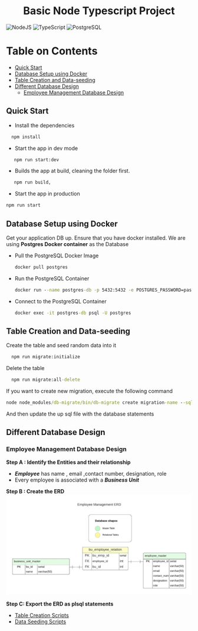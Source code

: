<html><center><h1>Basic Node Typescript Project</h1></center></html>

![NodeJS](https://img.shields.io/badge/node.js-6DA55F?style=for-the-badge&logo=node.js&logoColor=white)
![TypeScript](https://img.shields.io/badge/typescript-%23007ACC.svg?style=for-the-badge&logo=typescript&logoColor=white)
![PostgreSQL](https://img.shields.io/badge/postgres-%23316192.svg?style=for-the-badge&logo=postgresql&logoColor=white)

# Table on Contents <!-- omit in toc -->

- [Quick Start](#quick-start)
- [Database Setup using Docker](#database-setup-using-docker)
- [Table Creation and Data-seeding](#table-creation-and-data-seeding)
- [Different Database Design](#different-database-design)
  - [Employee Management Database Design](#employee-management-database-design)

## Quick Start

- Install the dependencies

```cmd
  npm install
```

- Start the app in dev mode

```cmd
   npm run start:dev
```

- Builds the app at build, cleaning the folder first.

```cmd
   npm run build,
```

- Start the app in production

```cmd
npm run start

```

## Database Setup using Docker

Get your application DB up. Ensure that you have docker installed. We are using **Postgres Docker container** as the Database

- Pull the PostgreSQL Docker Image

  ```cmd
  docker pull postgres
  ```

- Run the PostgreSQL Container

  ```cmd
  docker run --name postgres-db -p 5432:5432 -e POSTGRES_PASSWORD=password -d postgres
  ```

- Connect to the PostgreSQL Container

  ```cmd
  docker exec -it postgres-db psql -U postgres
  ```

## Table Creation and Data-seeding

Create the table and seed random data into it

```cmd
  npm run migrate:initialize
```

Delete the table

```cmd
  npm run migrate:all-delete
```

If you want to create new migration, execute the following command

```cmd
node node_modules/db-migrate/bin/db-migrate create migration-name --sql-file
```

And then update the up sql file with the database statements

## Different Database Design

### Employee Management Database Design

**Step A : Identify the Entities and their relationship**

- **_Employee_** has name , email ,contact number, designation, role
- Every employee is associated with a **_Business Unit_**

**Step B : Create the ERD**
![Employee Management ERD](docs/images/Blank%20diagram.jpeg)

**Step C: Export the ERD as plsql statements**

- [Table Creation Scripts](/migrations/sqls/20240108072337-initialize-up.sql)
- [Data Seeding Scripts](/migrations/sqls/20240108083327-seed-data-up.sql)
